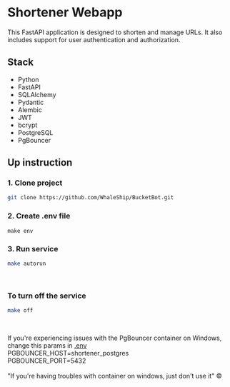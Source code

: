 # Shortener Webapp
This FastAPI application is designed to shorten and manage URLs. It also includes support for user authentication and authorization.

## Stack
- Python
- FastAPI
- SQLAlchemy
- Pydantic
- Alembic
- JWT
- bcrypt
- PostgreSQL
- PgBouncer


## Up instruction

### 1. Clone project
```sh
git clone https://github.com/WhaleShip/BucketBot.git
```

### 2. Create .env file
```shell
make env
```

### 3. Run service
```sh
make autorun
```

<Br>

### To turn off the service
```sh
make off
```

<Br>

If you're experiencing issues with the PgBouncer container on Windows,
change this params in [.env](.env) <Br>
PGBOUNCER_HOST=shortener_postgres \
PGBOUNCER_PORT=5432 \
\
"If you're having troubles with container on windows, just don't use it" ©